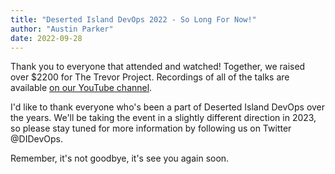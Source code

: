 ```yaml
---
title: "Deserted Island DevOps 2022 - So Long For Now!"
author: "Austin Parker"
date: 2022-09-28
---
```


Thank you to everyone that attended and watched! Together, we raised over $2200
for The Trevor Project. Recordings of all of the talks are available [on our
YouTube
channel](https://www.youtube.com/playlist?list=PLVUQjiv8GtwJeezuKvmL2kl6I9Gml0g2a). 

I'd like to thank everyone who's been a part of Deserted Island DevOps over the
years. We'll be taking the event in a slightly different direction in 2023, so
please stay tuned for more information by following us on Twitter @DIDevOps.

Remember, it's not goodbye, it's see you again soon.